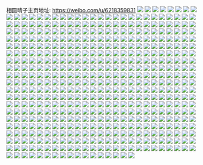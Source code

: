 相圆晴子主页地址: https://weibo.com/u/6218359831 
![](https://wx4.sinaimg.cn/mw2000/006MPBsjly1h96op7j8bsj324023xnpd.jpg) 
![](https://wx4.sinaimg.cn/mw2000/006MPBsjly1h96op8kugoj32dc35sb2a.jpg) 
![](https://wx4.sinaimg.cn/mw2000/006MPBsjly1h8xqwx8hl2j32dc35s4qq.jpg) 
![](https://wx4.sinaimg.cn/mw2000/006MPBsjly1h8jysigcfjj33k02dcqv6.jpg) 
![](https://wx4.sinaimg.cn/mw2000/006MPBsjly1h8jysapk6gj32dc3k0x6r.jpg) 
![](https://wx4.sinaimg.cn/mw2000/006MPBsjly1h8jysk3ducj33k02dc4qr.jpg) 
![](https://wx4.sinaimg.cn/mw2000/006MPBsjly1h8jysgji0jj34mo334kjq.jpg) 
![](https://wx4.sinaimg.cn/mw2000/006MPBsjly1h8jywo0evcj33k02dcx6q.jpg) 
![](https://wx4.sinaimg.cn/mw2000/006MPBsjly1h8jyscbcz0j322c355qv6.jpg) 
![](https://wx4.sinaimg.cn/mw2000/006MPBsjly1h8jyvz8745j34mo334hdx.jpg) 
![](https://wx4.sinaimg.cn/mw2000/006MPBsjly1h8jysscp1vj32dc2dcnpe.jpg) 
![](https://wx4.sinaimg.cn/mw2000/006MPBsjly1h8jyslwt9sj34mo334b2d.jpg) 
![](https://wx4.sinaimg.cn/mw2000/006MPBsjly1h8jysehivbj32it2dc1ky.jpg) 
![](https://wx4.sinaimg.cn/mw2000/006MPBsjly1h8j03wsfkjj32dj0f9dpo.jpg) 
![](https://wx4.sinaimg.cn/mw2000/006MPBsjly1h89f5daaykj30qo0gm0z0.jpg) 
![](https://wx4.sinaimg.cn/mw2000/006MPBsjly1h89f5eafdcj322d22dhdt.jpg) 
![](https://wx4.sinaimg.cn/mw2000/006MPBsjly1h84xss3vw2j30ih0ihq8a.jpg) 
![](https://wx4.sinaimg.cn/mw2000/006MPBsjly1h84xssiximj30zk0zkdk8.jpg) 
![](https://wx4.sinaimg.cn/mw2000/006MPBsjly1h84xwymt34j32u51kg7wi.jpg) 
![](https://wx4.sinaimg.cn/mw2000/006MPBsjly1h7nmzm2obxj318w0u07l5.jpg) 
![](https://wx4.sinaimg.cn/mw2000/006MPBsjly1h7nn0qv1g5j31400u0adc.jpg) 
![](https://wx4.sinaimg.cn/mw2000/006MPBsjly1h7nmzmo8iej31oz1ozhdt.jpg) 
![](https://wx4.sinaimg.cn/mw2000/006MPBsjly1h7nmzlsd0uj30mz151wm8.jpg) 
![](https://wx4.sinaimg.cn/mw2000/006MPBsjly1h7nmzposg9j32c03407wj.jpg) 
![](https://wx4.sinaimg.cn/mw2000/006MPBsjly1h7nmzl8qoxj33k02dc7wj.jpg) 
![](https://wx4.sinaimg.cn/mw2000/006MPBsjly1h7fj6tm1hyj32dc35shdu.jpg) 
![](https://wx4.sinaimg.cn/mw2000/006MPBsjly1h7fiy6evmkj335s2dcnpe.jpg) 
![](https://wx4.sinaimg.cn/mw2000/006MPBsjly1h7fiy7r642j32dc35s7wi.jpg) 
![](https://wx4.sinaimg.cn/mw2000/006MPBsjly1h7fiy3xnqpj318w0u0dij.jpg) 
![](https://wx4.sinaimg.cn/mw2000/006MPBsjly1h7fj6u3fkoj318w0u0wlt.jpg) 
![](https://wx4.sinaimg.cn/mw2000/006MPBsjly1h7fiy3mxxfj30u00u0tc2.jpg) 
![](https://wx4.sinaimg.cn/mw2000/006MPBsjly1h7fiy8odqrj32dc35stfr.jpg) 
![](https://wx4.sinaimg.cn/mw2000/006MPBsjly1h7fj4h0atnj30qk1520u2.jpg) 
![](https://wx4.sinaimg.cn/mw2000/006MPBsjly1h7fiy4gonfj318w0u0wva.jpg) 
![](https://wx4.sinaimg.cn/mw2000/006MPBsjly1h7fiy3bjx7j318w0u0tdv.jpg) 
![](https://wx4.sinaimg.cn/mw2000/006MPBsjly1h7fj3m8mi4j32c02c0wvt.jpg) 
![](https://wx4.sinaimg.cn/mw2000/006MPBsjly1h7fiy45u9vj318w0u0aay.jpg) 
![](https://wx4.sinaimg.cn/mw2000/006MPBsjly1h753fzzuooj31be0zitc2.jpg) 
![](https://wx4.sinaimg.cn/mw2000/006MPBsjly1h753fyq2c4j30zi1bewk0.jpg) 
![](https://wx4.sinaimg.cn/mw2000/006MPBsjly1h7541ewbqdj31be0zitjy.jpg) 
![](https://wx4.sinaimg.cn/mw2000/006MPBsjly1h753fz2zsnj30zi1be7a2.jpg) 
![](https://wx4.sinaimg.cn/mw2000/006MPBsjly1h7546nafdxj31be0zk48w.jpg) 
![](https://wx4.sinaimg.cn/mw2000/006MPBsjly1h753fzguolj31be0zjacw.jpg) 
![](https://wx4.sinaimg.cn/mw2000/006MPBsjly1h6y399eh2ij335s2dc0zn.jpg) 
![](https://wx4.sinaimg.cn/mw2000/006MPBsjly1h6xs5vryx1j32dc35sdjz.jpg) 
![](https://wx4.sinaimg.cn/mw2000/006MPBsjly1h6xs5x0qtlj31c41jbjz9.jpg) 
![](https://wx4.sinaimg.cn/mw2000/006MPBsjly1h6xs5xwiyoj32dc35smyv.jpg) 
![](https://wx4.sinaimg.cn/mw2000/006MPBsjly1h6s96vxa22j30wi17agp5.jpg) 
![](https://wx4.sinaimg.cn/mw2000/006MPBsjly1h6s96ifom6j31be0zidn8.jpg) 
![](https://wx4.sinaimg.cn/mw2000/006MPBsjly1h6s96r3rj9j32h92dc1ky.jpg) 
![](https://wx4.sinaimg.cn/mw2000/006MPBsjly1h6s96banszj31xl1xl7wh.jpg) 
![](https://wx4.sinaimg.cn/mw2000/006MPBsjly1h6s96jcpe2j30zi1bewh9.jpg) 
![](https://wx4.sinaimg.cn/mw2000/006MPBsjly1h6s96g63gnj32dc35sx6r.jpg) 
![](https://wx4.sinaimg.cn/mw2000/006MPBsjly1h6s96l0a0jj3227227grl.jpg) 
![](https://wx4.sinaimg.cn/mw2000/006MPBsjly1h6s96ninm3j32dc35snpd.jpg) 
![](https://wx4.sinaimg.cn/mw2000/006MPBsjly1h6s96hvrlij31y61y6e81.jpg) 
![](https://wx4.sinaimg.cn/mw2000/006MPBsjly1h6s96y6f66j33402c0u0x.jpg) 
![](https://wx4.sinaimg.cn/mw2000/006MPBsjly1h6s9748mqoj32c0340mzq.jpg) 
![](https://wx4.sinaimg.cn/mw2000/006MPBsjly1h6s970vl3fj32c034011n.jpg) 
![](https://wx4.sinaimg.cn/mw2000/006MPBsjly1h6s9724tq9j32dc35sq8a.jpg) 
![](https://wx4.sinaimg.cn/mw2000/006MPBsjly1h6s97572p7j335s2dc7wh.jpg) 
![](https://wx4.sinaimg.cn/mw2000/006MPBsjly1h6s9766sfdj32dc35se81.jpg) 
![](https://wx4.sinaimg.cn/mw2000/006MPBsjly1h6s96sns37j32f01ds1kx.jpg) 
![](https://wx4.sinaimg.cn/mw2000/006MPBsjly1h6s96ut2oij32b02c0hdt.jpg) 
![](https://wx4.sinaimg.cn/mw2000/006MPBsjly1h6s9793pojj32c0340x6q.jpg) 
![](https://wx4.sinaimg.cn/mw2000/006MPBsjly1h6osaai28fj335s2dc1kz.jpg) 
![](https://wx4.sinaimg.cn/mw2000/006MPBsjly1h6osap4du2j30qo0qodhw.jpg) 
![](https://wx4.sinaimg.cn/mw2000/006MPBsjly1h6osacf4o1j33k02o07wi.jpg) 
![](https://wx4.sinaimg.cn/mw2000/006MPBsjly1h6mrnu9635j30qo0hu3yx.jpg) 
![](https://wx4.sinaimg.cn/mw2000/006MPBsjly1h6ftuwhjnnj32c02c01ky.jpg) 
![](https://wx4.sinaimg.cn/mw2000/006MPBsjly1h6c6aqdo54j30qo0qo3z4.jpg) 
![](https://wx4.sinaimg.cn/mw2000/006MPBsjly1h6c6bpsxt7j30qo0qognt.jpg) 
![](https://wx4.sinaimg.cn/mw2000/006MPBsjly1h66hmjoottj31gg35sb2b.jpg) 
![](https://wx4.sinaimg.cn/mw2000/006MPBsjly1h66hmk5k3hj30n50sgdlw.jpg) 
![](https://wx4.sinaimg.cn/mw2000/006MPBsjly1h66hml4xu6j31gg2urq5h.jpg) 
![](https://wx4.sinaimg.cn/mw2000/006MPBsjly1h64ap9hayhj33k01n4tfu.jpg) 
![](https://wx4.sinaimg.cn/mw2000/006MPBsjly1h64ap8cc6dj31gg1tsdm9.jpg) 
![](https://wx4.sinaimg.cn/mw2000/006MPBsjly1h64ap7ecrqj31n41n4e5d.jpg) 
![](https://wx4.sinaimg.cn/mw2000/006MPBsjly1h64apa104rj31gg35se6y.jpg) 
![](https://wx4.sinaimg.cn/mw2000/006MPBsjly1h64ap6hqpxj32c034017i.jpg) 
![](https://wx4.sinaimg.cn/mw2000/006MPBsjly1h64apavh6pj335s1gg425.jpg) 
![](https://wx4.sinaimg.cn/mw2000/006MPBsjly1h64ap6sxp1j30q90q9tdx.jpg) 
![](https://wx4.sinaimg.cn/mw2000/006MPBsjly1h64apcixckj31gg35skjl.jpg) 
![](https://wx4.sinaimg.cn/mw2000/006MPBsjly1h64apb7dkpj30lc1a8jsa.jpg) 
![](https://wx4.sinaimg.cn/mw2000/006MPBsjly1h64apboo4pj31gg35sn3t.jpg) 
![](https://wx4.sinaimg.cn/mw2000/006MPBsjly1h64apbzjv9j30lc1a8tb4.jpg) 
![](https://wx4.sinaimg.cn/mw2000/006MPBsjly1h61ucf0b4dj335s1ggu0x.jpg) 
![](https://wx4.sinaimg.cn/mw2000/006MPBsjly1h61uccabz8j31e12psaah.jpg) 
![](https://wx4.sinaimg.cn/mw2000/006MPBsjly1h61ucd1ob5j31gg35sacq.jpg) 
![](https://wx4.sinaimg.cn/mw2000/006MPBsjly1h61ucg2lc8j323h1ggqv5.jpg) 
![](https://wx4.sinaimg.cn/mw2000/006MPBsjly1h5rgpayx2wj32c02c01kx.jpg) 
![](https://wx4.sinaimg.cn/mw2000/006MPBsjly1h5rgpf34zsj32c02c0h3q.jpg) 
![](https://wx4.sinaimg.cn/mw2000/006MPBsjly1h5rgpa2j0nj32c02c07wh.jpg) 
![](https://wx4.sinaimg.cn/mw2000/006MPBsjly1h5rgpduvcfj31gg1bj7hz.jpg) 
![](https://wx4.sinaimg.cn/mw2000/006MPBsjly1h5rgpmil2nj30qo0qon0f.jpg) 
![](https://wx4.sinaimg.cn/mw2000/006MPBsjly1h5rgq0xk9oj30qo0qojwq.jpg) 
![](https://wx4.sinaimg.cn/mw2000/006MPBsjly1h5mot2wu3qj30sg0cu42t.jpg) 
![](https://wx4.sinaimg.cn/mw2000/006MPBsjly1h5ka3qdjicj31gg35s1kx.jpg) 
![](https://wx4.sinaimg.cn/mw2000/006MPBsjly1h5bb7fqcdzj314l14l13m.jpg) 
![](https://wx4.sinaimg.cn/mw2000/006MPBsjly1h5bb7gjvsgj31gg35s4om.jpg) 
![](https://wx4.sinaimg.cn/mw2000/006MPBsjly1h5bb7hcmlzj335s1gg1kx.jpg) 
![](https://wx4.sinaimg.cn/mw2000/006MPBsjly1h5bb7i59qrj335s1gg1kx.jpg) 
![](https://wx4.sinaimg.cn/mw2000/006MPBsjly1h5akw3b8jgj30m60f4aau.jpg) 
![](https://wx4.sinaimg.cn/mw2000/006MPBsjly1h545i3wyssj31g81g87lp.jpg) 
![](https://wx4.sinaimg.cn/mw2000/006MPBsjly1h545i4nokwj31gg15vdrk.jpg) 
![](https://wx4.sinaimg.cn/mw2000/006MPBsjly1h545i5vg3ij32kd1ggkjl.jpg) 
![](https://wx4.sinaimg.cn/mw2000/006MPBsjly1h51bzff2ytj30th0thdjx.jpg) 
![](https://wx4.sinaimg.cn/mw2000/006MPBsjly1h4j7yvx3f6j30ox0xh79t.jpg) 
![](https://wx4.sinaimg.cn/mw2000/006MPBsjly1h4j7ywb6y5j30mq1f612x.jpg) 
![](https://wx4.sinaimg.cn/mw2000/006MPBsjly1h4j7yxgy70j30qo0zjgwc.jpg) 
![](https://wx4.sinaimg.cn/mw2000/006MPBsjly1h4gomqe758j32c03404qp.jpg) 
![](https://wx4.sinaimg.cn/mw2000/006MPBsjly1h4gomt1hzhj335s1gg4nk.jpg) 
![](https://wx4.sinaimg.cn/mw2000/006MPBsjly1h4goms6zx8j32c0340npd.jpg) 
![](https://wx4.sinaimg.cn/mw2000/006MPBsjly1h4gouzfjwjj30qo0hcwhj.jpg) 
![](https://wx4.sinaimg.cn/mw2000/006MPBsjly1h4gon0d6ffj30qo0qotaj.jpg) 
![](https://wx4.sinaimg.cn/mw2000/006MPBsjly1h4gomub98wj31fs2ko1kx.jpg) 
![](https://wx4.sinaimg.cn/mw2000/006MPBsjly1h4eyw0htdrj30qo0qogny.jpg) 
![](https://wx4.sinaimg.cn/mw2000/006MPBsjly1h4aakqnaxnj30fz0sg41p.jpg) 
![](https://wx4.sinaimg.cn/mw2000/006MPBsjly1h46oz7an35j316v16ve7b.jpg) 
![](https://wx4.sinaimg.cn/mw2000/006MPBsjly1h4577ymuj4j30u013ztgp.jpg) 
![](https://wx4.sinaimg.cn/mw2000/006MPBsjly1h4577yzs0lj30mi0u0diz.jpg) 
![](https://wx4.sinaimg.cn/mw2000/006MPBsjly1h4577zc5k3j30u01dgamg.jpg) 
![](https://wx4.sinaimg.cn/mw2000/006MPBsjly1h41iypeedvj312c227kjl.jpg) 
![](https://wx4.sinaimg.cn/mw2000/006MPBsjly1h41iyqif1xj335s1gg4qq.jpg) 
![](https://wx4.sinaimg.cn/mw2000/006MPBsjly1h3zxieye83j31hc0zkkcd.jpg) 
![](https://wx4.sinaimg.cn/mw2000/006MPBsjly1h3zxifwcbqj31gg35sb29.jpg) 
![](https://wx4.sinaimg.cn/mw2000/006MPBsjly1h3zxied89kj31hc0zkh23.jpg) 
![](https://wx4.sinaimg.cn/mw2000/006MPBsjly1h3zxidvbjfj30jw0jw793.jpg) 
![](https://wx4.sinaimg.cn/mw2000/006MPBsjly1h3zxinh30aj30tx0txame.jpg) 
![](https://wx4.sinaimg.cn/mw2000/006MPBsjly1h3x4ko5esnj30om1f6jtw.jpg) 
![](https://wx4.sinaimg.cn/mw2000/006MPBsjly1h3wuw7iefaj31gb1gc1hl.jpg) 
![](https://wx4.sinaimg.cn/mw2000/006MPBsjly1h3qhnl78u6j32dc3k0qv7.jpg) 
![](https://wx4.sinaimg.cn/mw2000/006MPBsjly1h3qhnn8r73j33k02dcb2a.jpg) 
![](https://wx4.sinaimg.cn/mw2000/006MPBsjly1h3qhnpeq2rj32dc3k0x6q.jpg) 
![](https://wx4.sinaimg.cn/mw2000/006MPBsjly1h3qhnt3tpkj32dc3k0u0z.jpg) 
![](https://wx4.sinaimg.cn/mw2000/006MPBsjly1h3qhnxn2l6j32sc2dchdw.jpg) 
![](https://wx4.sinaimg.cn/mw2000/006MPBsjly1h3qhnv7k7tj323e3k0x6q.jpg) 
![](https://wx4.sinaimg.cn/mw2000/006MPBsjly1h3qhtgt4tgj32de3k0kjl.jpg) 
![](https://wx4.sinaimg.cn/mw2000/006MPBsjly1h3qhnh0cnej31n43k0b29.jpg) 
![](https://wx4.sinaimg.cn/mw2000/006MPBsjly1h3qhtcqi7jj31gb1gch7k.jpg) 
![](https://wx4.sinaimg.cn/mw2000/006MPBsjly1h3j4ik5o4sj331v1n47wh.jpg) 
![](https://wx4.sinaimg.cn/mw2000/006MPBsjly1h2t4b4ktfij31g81g7qq6.jpg) 
![](https://wx4.sinaimg.cn/mw2000/006MPBsjly1h2ie5oytbhj31400u0wgm.jpg) 
![](https://wx4.sinaimg.cn/mw2000/006MPBsjly1h2idp905naj31n43k0hdt.jpg) 
![](https://wx4.sinaimg.cn/mw2000/006MPBsjly1h2g79gup40j31gg35s4qp.jpg) 
![](https://wx4.sinaimg.cn/mw2000/006MPBsjly1h2g79qy4o8j335s1gge0w.jpg) 
![](https://wx4.sinaimg.cn/mw2000/006MPBsjly1h286w8wou4j30u018wqgm.jpg) 
![](https://wx4.sinaimg.cn/mw2000/006MPBsjly1h25e39rz0vj30qo0bq3zz.jpg) 
![](https://wx4.sinaimg.cn/mw2000/006MPBsjly1h1zlt1mnguj30qo0qojv9.jpg) 
![](https://wx4.sinaimg.cn/mw2000/006MPBsjly1h1ylivs5olj31gg35sb29.jpg) 
![](https://wx4.sinaimg.cn/mw2000/006MPBsjly1h1yliwvv4xj31n43k0qv5.jpg) 
![](https://wx4.sinaimg.cn/mw2000/006MPBsjly1h1w9j2ay89j30u0140h0f.jpg) 
![](https://wx4.sinaimg.cn/mw2000/006MPBsjly1h1w9jddjy4j335s1ggkjl.jpg) 
![](https://wx4.sinaimg.cn/mw2000/006MPBsjly1h1w9j2soa4j31400u0k7i.jpg) 
![](https://wx4.sinaimg.cn/mw2000/006MPBsjly1h1w9j56n1wj34mo334u10.jpg) 
![](https://wx4.sinaimg.cn/mw2000/006MPBsjly1h1w9je3x68j30qo0afgoq.jpg) 
![](https://wx4.sinaimg.cn/mw2000/006MPBsjly1h1wcprj8wrj33k02dckjn.jpg) 
![](https://wx4.sinaimg.cn/mw2000/006MPBsjly1h1w9j9bn4mj31gg35sque.jpg) 
![](https://wx4.sinaimg.cn/mw2000/006MPBsjly1h1w9j7zqc0j31gg35s4qp.jpg) 
![](https://wx4.sinaimg.cn/mw2000/006MPBsjly1h1w9javrymj31gg35s4qp.jpg) 
![](https://wx4.sinaimg.cn/mw2000/006MPBsjly1h1p8px67zaj335s1gg1kc.jpg) 
![](https://wx4.sinaimg.cn/mw2000/006MPBsjly1h1l5tii4z4j34mo334qv8.jpg) 
![](https://wx4.sinaimg.cn/mw2000/006MPBsjly1h1kwbohpr3j30x10x1tlv.jpg) 
![](https://wx4.sinaimg.cn/mw2000/006MPBsjly1h1civh91utj32dc316b2c.jpg) 
![](https://wx4.sinaimg.cn/mw2000/006MPBsjly1h1ciyp4v3uj32hn23anpe.jpg) 
![](https://wx4.sinaimg.cn/mw2000/006MPBsjly1h1cfcvtdvzj33344mox6v.jpg) 
![](https://wx4.sinaimg.cn/mw2000/006MPBsjly1h19nvgxin9j31gg35skjl.jpg) 
![](https://wx4.sinaimg.cn/mw2000/006MPBsjly1h19ns8de4aj30qo0qowhv.jpg) 
![](https://wx4.sinaimg.cn/mw2000/006MPBsjly1h0wtc5oh1sj30u00u0afa.jpg) 
![](https://wx4.sinaimg.cn/mw2000/006MPBsjly1h0wtf8vtrvj31900u04dl.jpg) 
![](https://wx4.sinaimg.cn/mw2000/006MPBsjly1h0wt9tencvj31400u0n80.jpg) 
![](https://wx4.sinaimg.cn/mw2000/006MPBsjly1h0wt59pbumj30u0190k45.jpg) 
![](https://wx4.sinaimg.cn/mw2000/006MPBsjly1h0wt70onqzj30u00xbdle.jpg) 
![](https://wx4.sinaimg.cn/mw2000/006MPBsjly1h0wt8zjlzjj30on1hcwmo.jpg) 
![](https://wx4.sinaimg.cn/mw2000/006MPBsjly1h0wtb4plcfj31900u0anl.jpg) 
![](https://wx4.sinaimg.cn/mw2000/006MPBsjly1h0wtac87ttj31900u0wmk.jpg) 
![](https://wx4.sinaimg.cn/mw2000/006MPBsjly1h0wtfz4lsdj30u0190jyu.jpg) 
![](https://wx4.sinaimg.cn/mw2000/006MPBsjly1h0wtell7wnj31900u0gqq.jpg) 
![](https://wx4.sinaimg.cn/mw2000/006MPBsjly1h0wtbhcu4oj30u00u0gtn.jpg) 
![](https://wx4.sinaimg.cn/mw2000/006MPBsjly1h0s6nnjxxfj31kw16ohdt.jpg) 
![](https://wx4.sinaimg.cn/mw2000/006MPBsjly1h0gokzs5x9j30wg0weq8o.jpg) 
![](https://wx4.sinaimg.cn/mw2000/006MPBsjly1h0ey04a287j335s1ggnpd.jpg) 
![](https://wx4.sinaimg.cn/mw2000/006MPBsjly1h0e7m8p10uj31n43k01ky.jpg) 
![](https://wx4.sinaimg.cn/mw2000/006MPBsjly1h070dtunx4j335s1ggnpe.jpg) 
![](https://wx4.sinaimg.cn/mw2000/006MPBsjly1h04qdfqr8hj30tz0qedic.jpg) 
![](https://wx4.sinaimg.cn/mw2000/006MPBsjly1gznu7hmt4ij30qo0bhdhm.jpg) 
![](https://wx4.sinaimg.cn/mw2000/006MPBsjly1gznu7ilgv9j30u01t07bt.jpg) 
![](https://wx4.sinaimg.cn/mw2000/006MPBsjly1gz6dzvbn57j318w0u0dtl.jpg) 
![](https://wx4.sinaimg.cn/mw2000/006MPBsjly1gz6e00dnfqj30u018w47l.jpg) 
![](https://wx4.sinaimg.cn/mw2000/006MPBsjly1gz6dzvmkkjj30j60j6jvc.jpg) 
![](https://wx4.sinaimg.cn/mw2000/006MPBsjly1gz6dzvzmogj30u018wgt9.jpg) 
![](https://wx4.sinaimg.cn/mw2000/006MPBsjly1gz6dzxsc9gj318w0u07k7.jpg) 
![](https://wx4.sinaimg.cn/mw2000/006MPBsjly1gz6dzzz910j30u00yc18s.jpg) 
![](https://wx4.sinaimg.cn/mw2000/006MPBsjly1gz6dzz1fl1j318w0u0tqg.jpg) 
![](https://wx4.sinaimg.cn/mw2000/006MPBsjly1gz6dzzfol1j30u018w7kf.jpg) 
![](https://wx4.sinaimg.cn/mw2000/006MPBsjly1gz6dzwbccsj318w0u0k2n.jpg) 
![](https://wx4.sinaimg.cn/mw2000/006MPBsjly1gz6e00p0cgj30j20l2acj.jpg) 
![](https://wx4.sinaimg.cn/mw2000/006MPBsjly1gz2a409nxcj335s1ggqv5.jpg) 
![](https://wx4.sinaimg.cn/mw2000/006MPBsjly1gz2a415kiwj33k01n4u0x.jpg) 
![](https://wx4.sinaimg.cn/mw2000/006MPBsjly1gz2a41zv5nj335s1ggb29.jpg) 
![](https://wx4.sinaimg.cn/mw2000/006MPBsjly1gyx654pr48j335s1gghdt.jpg) 
![](https://wx4.sinaimg.cn/mw2000/006MPBsjly1gyrupntbeoj30ol0olwjc.jpg) 
![](https://wx4.sinaimg.cn/mw2000/006MPBsjly1gyrupo2vasj30ho077aau.jpg) 
![](https://wx4.sinaimg.cn/mw2000/006MPBsjly1gyf5wx5zvnj31vw1gg4qp.jpg) 
![](https://wx4.sinaimg.cn/mw2000/006MPBsjly1gyf5z625f7j30on1hc464.jpg) 
![](https://wx4.sinaimg.cn/mw2000/006MPBsjly1gyf5z6hzqbj31hc0on48e.jpg) 
![](https://wx4.sinaimg.cn/mw2000/006MPBsjly1gyer9t4amcj30uv0uvn0y.jpg) 
![](https://wx4.sinaimg.cn/mw2000/006MPBsjly1gyer9tsxwcj33k01n4hdt.jpg) 
![](https://wx4.sinaimg.cn/mw2000/006MPBsjly1gyer9u5p6wj318w0u0qby.jpg) 
![](https://wx4.sinaimg.cn/mw2000/006MPBsjly1gxxfxn2h69j31t00u0n70.jpg) 
![](https://wx4.sinaimg.cn/mw2000/006MPBsjly1gxxfxlc0tgj31t00u014k.jpg) 
![](https://wx4.sinaimg.cn/mw2000/006MPBsjly1gxv137of8ij31gg35se81.jpg) 
![](https://wx4.sinaimg.cn/mw2000/006MPBsjly1gxv136zqbvj320j340b2a.jpg) 
![](https://wx4.sinaimg.cn/mw2000/006MPBsjly1gxqbors9pyj32o02o0b2a.jpg) 
![](https://wx4.sinaimg.cn/mw2000/006MPBsjly1gxqbot0cwaj31n21n4aun.jpg) 
![](https://wx4.sinaimg.cn/mw2000/006MPBsjly1gxqbou7p27j31gf2dm4qj.jpg) 
![](https://wx4.sinaimg.cn/mw2000/006MPBsjly1gxebzhpn25j30qo0qowkh.jpg) 
![](https://wx4.sinaimg.cn/mw2000/006MPBsjly1gxebzu4k99j30qo0qoaej.jpg) 
![](https://wx4.sinaimg.cn/mw2000/006MPBsjly1gx7jgsfkxzj31n43k0npd.jpg) 
![](https://wx4.sinaimg.cn/mw2000/006MPBsjly1gx7je6yzqcj30m40fkjso.jpg) 
![](https://wx4.sinaimg.cn/mw2000/006MPBsjly1gx4iyf84uhj30u00jmtau.jpg) 
![](https://wx4.sinaimg.cn/mw2000/006MPBsjly1gx1uu28rpdj33k01n4u0x.jpg) 
![](https://wx4.sinaimg.cn/mw2000/006MPBsjly1gx1uu392sfj31gg35sb29.jpg) 
![](https://wx4.sinaimg.cn/mw2000/006MPBsjly1gx1uu2l1ipj30qo0cat9k.jpg) 
![](https://wx4.sinaimg.cn/mw2000/006MPBsjly1gx0x9gvmw5j33k01n47wi.jpg) 
![](https://wx4.sinaimg.cn/mw2000/006MPBsjly1gww07lz16wj318w0u0ttl.jpg) 
![](https://wx4.sinaimg.cn/mw2000/006MPBsjly1gwvzzvqxisj30rg16mwto.jpg) 
![](https://wx4.sinaimg.cn/mw2000/006MPBsjly1gww002fuodj30rd18wn8q.jpg) 
![](https://wx4.sinaimg.cn/mw2000/006MPBsjly1gww002x1xdj30n013ctgx.jpg) 
![](https://wx4.sinaimg.cn/mw2000/006MPBsjly1gwvzzwu8zqj30u018wnb7.jpg) 
![](https://wx4.sinaimg.cn/mw2000/006MPBsjly1gwvzzxmvygj30u014r7hb.jpg) 
![](https://wx4.sinaimg.cn/mw2000/006MPBsjly1gwvzzypez5j30u018wgzh.jpg) 
![](https://wx4.sinaimg.cn/mw2000/006MPBsjly1gww001vijuj30u018wqlv.jpg) 
![](https://wx4.sinaimg.cn/mw2000/006MPBsjly1gwvzzz9gy9j30tu15fqef.jpg) 
![](https://wx4.sinaimg.cn/mw2000/006MPBsjly1gww003hufbj30u018wwqy.jpg) 
![](https://wx4.sinaimg.cn/mw2000/006MPBsjly1gww000zym0j30u018w7il.jpg) 
![](https://wx4.sinaimg.cn/mw2000/006MPBsjly1gwvzzzvb9pj30zq0tz7c7.jpg) 
![](https://wx4.sinaimg.cn/mw2000/006MPBsjly1gww000cf27j318w0u07d8.jpg) 
![](https://wx4.sinaimg.cn/mw2000/006MPBsjly1gwuz37zir3j30u018w7hl.jpg) 
![](https://wx4.sinaimg.cn/mw2000/006MPBsjly1gwu1vihns5j325i1n44qp.jpg) 
![](https://wx4.sinaimg.cn/mw2000/006MPBsjly1gwldtjwiozj318w0u04h0.jpg) 
![](https://wx4.sinaimg.cn/mw2000/006MPBsjly1gwldtkgu6nj318w0u045g.jpg) 
![](https://wx4.sinaimg.cn/mw2000/006MPBsjly1gwldtkykxdj318w0u04ir.jpg) 
![](https://wx4.sinaimg.cn/mw2000/006MPBsjly1gwldtllcq2j30u018wdv8.jpg) 
![](https://wx4.sinaimg.cn/mw2000/006MPBsjly1gwldtm7tulj318w0u0qkh.jpg) 
![](https://wx4.sinaimg.cn/mw2000/006MPBsjly1gwldua9yxrj318w0u07mc.jpg) 
![](https://wx4.sinaimg.cn/mw2000/006MPBsjly1gwhb7th8cnj31n43k04qq.jpg) 
![](https://wx4.sinaimg.cn/mw2000/006MPBsjly1gwejacvyfnj30u01hcdz2.jpg) 
![](https://wx4.sinaimg.cn/mw2000/006MPBsjly1gwc3yantppj30qo0dwq5s.jpg) 
![](https://wx4.sinaimg.cn/mw2000/006MPBsjly1gw7y3jlbxej30qo0qmq4i.jpg) 
![](https://wx4.sinaimg.cn/mw2000/006MPBsjly1gw6xz1qz7aj31gg35s1ky.jpg) 
![](https://wx4.sinaimg.cn/mw2000/006MPBsjly1gw5lls8h4sj30q613042x.jpg) 
![](https://wx4.sinaimg.cn/mw2000/006MPBsjly1gw0omhnlflj31gg35shdt.jpg) 
![](https://wx4.sinaimg.cn/mw2000/006MPBsjly1gvznf6a00oj325h1fmu0x.jpg) 
![](https://wx4.sinaimg.cn/mw2000/006MPBsjly1gvznfeq9dkj33402c01kz.jpg) 
![](https://wx4.sinaimg.cn/mw2000/006MPBsjly1gvznfm924zj32dc2dcu0x.jpg) 
![](https://wx4.sinaimg.cn/mw2000/006MPBsjly1gvznfjdphtj33401fmnpd.jpg) 
![](https://wx4.sinaimg.cn/mw2000/006MPBsjly1gvznfi1zbuj31m32dcb29.jpg) 
![](https://wx4.sinaimg.cn/mw2000/006MPBsjly1gvznfaajydj31t21t2u0x.jpg) 
![](https://wx4.sinaimg.cn/mw2000/006MPBsjly1gvznfcco5xj30u01hce0z.jpg) 
![](https://wx4.sinaimg.cn/mw2000/006MPBsjly1gvznfbmke9j30u01hc7rg.jpg) 
![](https://wx4.sinaimg.cn/mw2000/006MPBsjly1gvznf7rhgdj31fm2stb29.jpg) 
![](https://wx4.sinaimg.cn/mw2000/006MPBsjly1gvznfgkxm1j32c02bzx6p.jpg) 
![](https://wx4.sinaimg.cn/mw2000/006MPBsjly1gvznfu1dwuj31w91wge81.jpg) 
![](https://wx4.sinaimg.cn/mw2000/006MPBsjly1gvznfpcqygj33402c0e82.jpg) 
![](https://wx4.sinaimg.cn/mw2000/006MPBsjly1gvzng1mvp9j33402c01kx.jpg) 
![](https://wx4.sinaimg.cn/mw2000/006MPBsjly1gvzng2hf6rj30u01hcx3k.jpg) 
![](https://wx4.sinaimg.cn/mw2000/006MPBsjly1gvznjva2l8j31f02io7wi.jpg) 
![](https://wx4.sinaimg.cn/mw2000/006MPBsjly1gvznf90fs4j31fm20t7vj.jpg) 
![](https://wx4.sinaimg.cn/mw2000/006MPBsjly1gvznjx72isj32dc2dcb2a.jpg) 
![](https://wx4.sinaimg.cn/mw2000/006MPBsjly1gvznmhfqm6j32dc2dcx6p.jpg) 
![](https://wx4.sinaimg.cn/mw2000/006MPBsjly1gvq7wwzw82j61cq2dc4qp02.jpg) 
![](https://wx4.sinaimg.cn/mw2000/006MPBsjly1gvq7wsxn41j62082084qq02.jpg) 
![](https://wx4.sinaimg.cn/mw2000/006MPBsjly1gvq7y90vrqj60qo0qojvd02.jpg) 
![](https://wx4.sinaimg.cn/mw2000/006MPBsjly1gvq7wund5kj62dc2dce8102.jpg) 
![](https://wx4.sinaimg.cn/mw2000/006MPBsjly1gvq7wwapwsj61n43k0kjl02.jpg) 
![](https://wx4.sinaimg.cn/mw2000/006MPBsjly1gvq7wxrdwyj635s1ggb2902.jpg) 
![](https://wx4.sinaimg.cn/mw2000/006MPBsjly1gvip0d5l8nj62o02o0e8202.jpg) 
![](https://wx4.sinaimg.cn/mw2000/006MPBsjly1gvip0egc2nj62o02o01ky02.jpg) 
![](https://wx4.sinaimg.cn/mw2000/006MPBsjly1gvip0g7t9wj62o02o04qq02.jpg) 
![](https://wx4.sinaimg.cn/mw2000/006MPBsjly1gvip0h0c34j62o02o0x6p02.jpg) 
![](https://wx4.sinaimg.cn/mw2000/006MPBsjly1gvewcxhl8cj62dc2dckjm02.jpg) 
![](https://wx4.sinaimg.cn/mw2000/006MPBsjly1gvcljzxk5lj62dc2dcnpd02.jpg) 
![](https://wx4.sinaimg.cn/mw2000/006MPBsjly1gvbrr1nq8nj62dc2dc7wi02.jpg) 
![](https://wx4.sinaimg.cn/mw2000/006MPBsjly1gv5qme5wo1j62dc2dcb2a02.jpg) 
![](https://wx4.sinaimg.cn/mw2000/006MPBsjly1guzz2zkiowj635s1gge5602.jpg) 
![](https://wx4.sinaimg.cn/mw2000/006MPBsjly1guwo1a0hz1j61fq1fqqm402.jpg) 
![](https://wx4.sinaimg.cn/mw2000/006MPBsjly1guwo1eyf71j614s14xgvr02.jpg) 
![](https://wx4.sinaimg.cn/mw2000/006MPBsjly1guwo1gpcixj60sn0sn0yu02.jpg) 
![](https://wx4.sinaimg.cn/mw2000/006MPBsjly1guwo1bqjyjj61fm340u0x02.jpg) 
![](https://wx4.sinaimg.cn/mw2000/006MPBsjly1guwo1chlk4j60on1hctro02.jpg) 
![](https://wx4.sinaimg.cn/mw2000/006MPBsjly1guwo1d1mknj30so1dwgxb.jpg) 
![](https://wx4.sinaimg.cn/mw2000/006MPBsjly1guwo1eaqy3j61gg25t1kx02.jpg) 
![](https://wx4.sinaimg.cn/mw2000/006MPBsjly1guwo1hfc7xj61gg35s1jz02.jpg) 
![](https://wx4.sinaimg.cn/mw2000/006MPBsjly1guwo1im87aj61gg2jib2902.jpg) 
![](https://wx4.sinaimg.cn/mw2000/006MPBsjly1guwo1j4pq2j61eu0prdy702.jpg) 
![](https://wx4.sinaimg.cn/mw2000/006MPBsjly1guqiqotb11j63402c04qs02.jpg) 
![](https://wx4.sinaimg.cn/mw2000/006MPBsjly1guojmwo835j60qo0qodgd02.jpg) 
![](https://wx4.sinaimg.cn/mw2000/006MPBsjly1guna22t2fcj635s1ggqkc02.jpg) 
![](https://wx4.sinaimg.cn/mw2000/006MPBsjly1guna23lmj9j635s1gg7wh02.jpg) 
![](https://wx4.sinaimg.cn/mw2000/006MPBsjly1guloyhewkuj60go0hrwfa02.jpg) 
![](https://wx4.sinaimg.cn/mw2000/006MPBsjly1guhukxv6n6j61g81g7aqu02.jpg) 
![](https://wx4.sinaimg.cn/mw2000/006MPBsjly1gu7x5g7wc4j60u01t04b202.jpg) 
![](https://wx4.sinaimg.cn/mw2000/006MPBsjly1gtz5wy2ofsj60u01t0q8k02.jpg) 
![](https://wx4.sinaimg.cn/mw2000/006MPBsjly1gtphntqclnj62o03k07wj02.jpg) 
![](https://wx4.sinaimg.cn/mw2000/006MPBsjly1gtphnvf8j9j62dc35s1kz02.jpg) 
![](https://wx4.sinaimg.cn/mw2000/006MPBsjly1gtopm7hgoyj63401fmx6p02.jpg) 
![](https://wx4.sinaimg.cn/mw2000/006MPBsjly1gtopm2dyg0j62yz3407wj02.jpg) 
![](https://wx4.sinaimg.cn/mw2000/006MPBsjly1gtopn5djo3j61gg35sqo302.jpg) 
![](https://wx4.sinaimg.cn/mw2000/006MPBsjly1gtopm3wc43j61m91m9hcw02.jpg) 
![](https://wx4.sinaimg.cn/mw2000/006MPBsjly1gtopm8snhxj61fm340u0x02.jpg) 
![](https://wx4.sinaimg.cn/mw2000/006MPBsjly1gtopm38uxoj61fm1tzb2902.jpg) 
![](https://wx4.sinaimg.cn/mw2000/006MPBsjly1gtopm0n39aj616m0on7cy02.jpg) 
![](https://wx4.sinaimg.cn/mw2000/006MPBsjly1gtopm5wvxlj319v2lw7wh.jpg) 
![](https://wx4.sinaimg.cn/mw2000/006MPBsjly1gtopmfo95xj625e2mw7wj02.jpg) 
![](https://wx4.sinaimg.cn/mw2000/006MPBsjly1gtopma15znj62801o0kjm02.jpg) 
![](https://wx4.sinaimg.cn/mw2000/006MPBsjly1gtopmcxwp8j62801o01ky02.jpg) 
![](https://wx4.sinaimg.cn/mw2000/006MPBsjly1gtopmbaq99j61h71o0kjl02.jpg) 
![](https://wx4.sinaimg.cn/mw2000/006MPBsjly1gtopme17v1j317c1zbhdt.jpg) 
![](https://wx4.sinaimg.cn/mw2000/006MPBsjly1gtopmhcrg3j621v340npd02.jpg) 
![](https://wx4.sinaimg.cn/mw2000/006MPBsjly1gtoq3acy3hj61iw33zqv502.jpg) 
![](https://wx4.sinaimg.cn/mw2000/006MPBsjly1gtoq395dczj61iw33znpd02.jpg) 
![](https://wx4.sinaimg.cn/mw2000/006MPBsjly1gtoq37md9gj610l340hdt02.jpg) 
![](https://wx4.sinaimg.cn/mw2000/006MPBsjly1gtoq36mb8uj622k33zu0x02.jpg) 
![](https://wx4.sinaimg.cn/mw2000/006MPBsjly1gtgmce1d3uj31k0340e82.jpg) 
![](https://wx4.sinaimg.cn/mw2000/006MPBsjly1gtgmci5zggj31k03401ky.jpg) 
![](https://wx4.sinaimg.cn/mw2000/006MPBsjly1gtgmcldsyuj31iq340e82.jpg) 
![](https://wx4.sinaimg.cn/mw2000/006MPBsjly1gtgmcnvujsj32dc2dcb29.jpg) 
![](https://wx4.sinaimg.cn/mw2000/006MPBsjly1gtgmcoaybmj30qo170wi1.jpg) 
![](https://wx4.sinaimg.cn/mw2000/006MPBsjly1gtgmcph3cqj31jk2bcb29.jpg) 
![](https://wx4.sinaimg.cn/mw2000/006MPBsjly1gtf4bxlp34j32dc2dcqv5.jpg) 
![](https://wx4.sinaimg.cn/mw2000/006MPBsjly1gtf4cb029yj32o02o07wi.jpg) 
![](https://wx4.sinaimg.cn/mw2000/006MPBsjly1gtf4cd226oj30qo0qojuu.jpg) 
![](https://wx4.sinaimg.cn/mw2000/006MPBsjly1gtbq9ztpqaj3340340hdt.jpg) 
![](https://wx4.sinaimg.cn/mw2000/006MPBsjly1gtbqa2qkffj32o02o07wi.jpg) 
![](https://wx4.sinaimg.cn/mw2000/006MPBsjly1gtbqa3k1vqj32bn340x5y.jpg) 
![](https://wx4.sinaimg.cn/mw2000/006MPBsjly1gtbmfo41wzj31f00lmqdo.jpg) 
![](https://wx4.sinaimg.cn/mw2000/006MPBsjly1gt99l75xp7j33403407wj.jpg) 
![](https://wx4.sinaimg.cn/mw2000/006MPBsjly1gt99ldsvszj3340340b2a.jpg) 
![](https://wx4.sinaimg.cn/mw2000/006MPBsjly1gt99laq5c8j3340340u0y.jpg) 
![](https://wx4.sinaimg.cn/mw2000/006MPBsjly1gt99lc6ozvj33402c0npe.jpg) 
![](https://wx4.sinaimg.cn/mw2000/006MPBsjly1gt99m90csgj60u01hcqbs02.jpg) 
![](https://wx4.sinaimg.cn/mw2000/006MPBsjly1gt99l8omtxj3340340b2a.jpg) 
![](https://wx4.sinaimg.cn/mw2000/006MPBsjly1gt99mi37gcj31hc1hbaqv.jpg) 
![](https://wx4.sinaimg.cn/mw2000/006MPBsjly1gt99ng6sjwj33cu3cu7wj.jpg) 
![](https://wx4.sinaimg.cn/mw2000/006MPBsjly1gt99ngfy1sj304g04gq2q.jpg) 
![](https://wx4.sinaimg.cn/mw2000/006MPBsjly1gt6wizhtb8j32io1f01kx.jpg) 
![](https://wx4.sinaimg.cn/mw2000/006MPBsjly1gt6wj18hmuj32io1f0tyx.jpg) 
![](https://wx4.sinaimg.cn/mw2000/006MPBsjly1gt6wj2su5fj335s1ggb20.jpg) 
![](https://wx4.sinaimg.cn/mw2000/006MPBsjly1gt6wj3b27oj31ct1ctk72.jpg) 
![](https://wx4.sinaimg.cn/mw2000/006MPBsjly1gt0d5563tvj31gg35squ5.jpg) 
![](https://wx4.sinaimg.cn/mw2000/006MPBsjly1gt0d55mgvaj30qo1bu41o.jpg) 
![](https://wx4.sinaimg.cn/mw2000/006MPBsjly1gszwv7mar3j30qo0r675q.jpg) 
![](https://wx4.sinaimg.cn/mw2000/006MPBsjly1gsx0b3mvwhj30th088gm6.jpg) 
![](https://wx4.sinaimg.cn/mw2000/006MPBsjly1gssa8cng69j61t30u0gqq02.jpg) 
![](https://wx4.sinaimg.cn/mw2000/006MPBsjly1gso7rtkkemj30qa07pmy4.jpg) 
![](https://wx4.sinaimg.cn/mw2000/006MPBsjly1gsn1qr1456j30t80a0wf3.jpg) 
![](https://wx4.sinaimg.cn/mw2000/006MPBsjly1gsl9d136azj31bp1bp1kx.jpg) 
![](https://wx4.sinaimg.cn/mw2000/006MPBsjly1gsjslmif4zj30ol0ol79j.jpg) 
![](https://wx4.sinaimg.cn/mw2000/006MPBsjly1gsec3nst0aj31fm340x6r.jpg) 
![](https://wx4.sinaimg.cn/mw2000/006MPBsjly1gs29lgsyzsj30qo0jmjuc.jpg) 
![](https://wx4.sinaimg.cn/mw2000/006MPBsjly1gs0cajia58j32o02o0u0x.jpg) 
![](https://wx4.sinaimg.cn/mw2000/006MPBsjly1gs0cakmus3j32o02o07wi.jpg) 
![](https://wx4.sinaimg.cn/mw2000/006MPBsjly1grq2e7cqpvj31mh2dc1l1.jpg) 
![](https://wx4.sinaimg.cn/mw2000/006MPBsjly1grq2e9tlczj31dq25tqv7.jpg) 
![](https://wx4.sinaimg.cn/mw2000/006MPBsjly1grq2ec1ldyj32dc2dc4qu.jpg) 
![](https://wx4.sinaimg.cn/mw2000/006MPBsjly1grq2ecsxl4j31951957wh.jpg) 
![](https://wx4.sinaimg.cn/mw2000/006MPBsjly1grq2ed5472j30fn0fnn2j.jpg) 
![](https://wx4.sinaimg.cn/mw2000/006MPBsjly1grq2eehhsfj61hn1hn7wi02.jpg) 
![](https://wx4.sinaimg.cn/mw2000/006MPBsjly1grq2eetdzmj30mz0mzgtn.jpg) 
![](https://wx4.sinaimg.cn/mw2000/006MPBsjly1gr8rv6738kj33s03s0kjm.jpg) 
![](https://wx4.sinaimg.cn/mw2000/006MPBsjly1gr6inotx1wj32dc2dce83.jpg) 
![](https://wx4.sinaimg.cn/mw2000/006MPBsjly1gr6insvnlrj33s03s0npe.jpg) 
![](https://wx4.sinaimg.cn/mw2000/006MPBsjly1gr0p2v8lnwj31400u0n23.jpg) 
![](https://wx4.sinaimg.cn/mw2000/006MPBsjly1gqihljvzasj33k01vbu0x.jpg) 
![](https://wx4.sinaimg.cn/mw2000/006MPBsjly1gqhzxn186ij335s2dckjl.jpg) 
![](https://wx4.sinaimg.cn/mw2000/006MPBsjly1gpo73lpy60j335s2dc1ky.jpg) 
![](https://wx4.sinaimg.cn/mw2000/006MPBsjly1goipf5fc9aj32c0340b2b.jpg) 
![](https://wx4.sinaimg.cn/mw2000/006MPBsjly1goipfo69f7j32c0340x6r.jpg) 
![](https://wx4.sinaimg.cn/mw2000/006MPBsjly1goipfh2p8yj32c0340hdv.jpg) 
![](https://wx4.sinaimg.cn/mw2000/006MPBsjly1goipf15wekj31sc2dsb2a.jpg) 
![](https://wx4.sinaimg.cn/mw2000/006MPBsjly1goipfdxkr6j33402c01kx.jpg) 
![](https://wx4.sinaimg.cn/mw2000/006MPBsjly1goipezji9cj31sc2ds7wi.jpg) 
![](https://wx4.sinaimg.cn/mw2000/006MPBsjly1goipfk099oj32c03407wk.jpg) 
![](https://wx4.sinaimg.cn/mw2000/006MPBsjly1goipfmppo7j32c0340e84.jpg) 
![](https://wx4.sinaimg.cn/mw2000/006MPBsjly1goipfb640oj32c0340u0y.jpg) 
![](https://wx4.sinaimg.cn/mw2000/006MPBsjly1gobq7pp4eej30qo0qon9v.jpg) 
![](https://wx4.sinaimg.cn/mw2000/006MPBsjly1go13c51rx8j31kw16ohdu.jpg) 
![](https://wx4.sinaimg.cn/mw2000/006MPBsjly1gnzy187pkgj30n40lpjsv.jpg) 
![](https://wx4.sinaimg.cn/mw2000/006MPBsjly1gnwdm2qnsej30qo0qojtb.jpg) 
![](https://wx4.sinaimg.cn/mw2000/006MPBsjly1gnrep0pkjvj30qo0hi0v2.jpg) 
![](https://wx4.sinaimg.cn/mw2000/006MPBsjly1gnny55ybq1j31kw16okjl.jpg) 
![](https://wx4.sinaimg.cn/mw2000/006MPBsjly1gnmpmuw2irj32dc35su0x.jpg) 
![](https://wx4.sinaimg.cn/mw2000/006MPBsjly1gnmpmvkzgyj32dc35sx6p.jpg) 
![](https://wx4.sinaimg.cn/mw2000/006MPBsjly1gnl5a83s6fj31400u0dj8.jpg) 
![](https://wx4.sinaimg.cn/mw2000/006MPBsjly1gnl5ab4hsbj32c0340e86.jpg) 
![](https://wx4.sinaimg.cn/mw2000/006MPBsjly1gni4ss23osj33k02cchdy.jpg) 
![](https://wx4.sinaimg.cn/mw2000/006MPBsjly1gnemjbfw51j32o03k0u0y.jpg) 
![](https://wx4.sinaimg.cn/mw2000/006MPBsjly1gnahh4uz7mj30qo0qtwfm.jpg) 
![](https://wx4.sinaimg.cn/mw2000/006MPBsjly1gmpomcoc12j32dc35se82.jpg) 
![](https://wx4.sinaimg.cn/mw2000/006MPBsjly1gmhd6hxxh6j32dc35su0x.jpg) 
![](https://wx4.sinaimg.cn/mw2000/006MPBsjly1gmhd6ks2iuj31f02iob2b.jpg) 
![](https://wx4.sinaimg.cn/mw2000/006MPBsjly1gmcfog94euj31gg35s7wi.jpg) 
![](https://wx4.sinaimg.cn/mw2000/006MPBsjly1gmbzgqylkej31hc0onkc1.jpg) 
![](https://wx4.sinaimg.cn/mw2000/006MPBsjly1gmbo3asc62j31gg35sb29.jpg) 
![](https://wx4.sinaimg.cn/mw2000/006MPBsjly1gm817kajb3j32o02o01ky.jpg) 
![](https://wx4.sinaimg.cn/mw2000/006MPBsjly1gm817mhaztj32dc2dc1kz.jpg) 
![](https://wx4.sinaimg.cn/mw2000/006MPBsjly1glt3rli9s2j335s2dc4qt.jpg) 
![](https://wx4.sinaimg.cn/mw2000/006MPBsjgy1glr9oqhbaoj32o03k07wi.jpg) 
![](https://wx4.sinaimg.cn/mw2000/006MPBsjly1glocpy87yej30qo0qodis.jpg) 
![](https://wx4.sinaimg.cn/mw2000/006MPBsjly1glk1o1muonj335s2dcu0x.jpg) 
![](https://wx4.sinaimg.cn/mw2000/006MPBsjgy1glauphpltej30qo0qoacj.jpg) 
![](https://wx4.sinaimg.cn/mw2000/006MPBsjgy1glaulupquxj335s2dcnpd.jpg) 
![](https://wx4.sinaimg.cn/mw2000/006MPBsjgy1gl6fmx1b12j32io1w0b2b.jpg) 
![](https://wx4.sinaimg.cn/mw2000/006MPBsjgy1gl6fmztnacj3178178hdt.jpg) 
![](https://wx4.sinaimg.cn/mw2000/006MPBsjgy1gl6fn5yzxzj32io1w01kz.jpg) 
![](https://wx4.sinaimg.cn/mw2000/006MPBsjgy1gl6fna124dj32io1w04qs.jpg) 
![](https://wx4.sinaimg.cn/mw2000/006MPBsjgy1gl6fndatp5j32io1w0b2c.jpg) 
![](https://wx4.sinaimg.cn/mw2000/006MPBsjgy1gl6fnh8rwhj31w02ionpg.jpg) 
![](https://wx4.sinaimg.cn/mw2000/006MPBsjgy1gl6fnjsar9j32c0340b2a.jpg) 
![](https://wx4.sinaimg.cn/mw2000/006MPBsjgy1gl6fnmhgzuj328u1w0kjn.jpg) 
![](https://wx4.sinaimg.cn/mw2000/006MPBsjgy1gl6fnptnmgj31w02iohdw.jpg) 
![](https://wx4.sinaimg.cn/mw2000/006MPBsjly1gkp21w14mfj318g12c1kx.jpg) 
![](https://wx4.sinaimg.cn/mw2000/006MPBsjly1gkfnpy6p40j31pm1ptkjm.jpg) 
![](https://wx4.sinaimg.cn/mw2000/006MPBsjly1gkfnpzyub8j31zi1zi4qp.jpg) 
![](https://wx4.sinaimg.cn/mw2000/006MPBsjly1gkfnq3xdtsj31lb1lb4qq.jpg) 
![](https://wx4.sinaimg.cn/mw2000/006MPBsjly1gkfnq804thj31w01w07wj.jpg) 
![](https://wx4.sinaimg.cn/mw2000/006MPBsjgy1gkcx0bgmuqj32dc35snpg.jpg) 
![](https://wx4.sinaimg.cn/mw2000/006MPBsjgy1gk8vdln86hj33402c0hdx.jpg) 
![](https://wx4.sinaimg.cn/mw2000/006MPBsjly1gk2vvnl9clj335s2dcb2a.jpg) 
![](https://wx4.sinaimg.cn/mw2000/006MPBsjly1gk0ifdkr06j32dc35sx6r.jpg) 
![](https://wx4.sinaimg.cn/mw2000/006MPBsjgy1gjsm36ahfrj351c2vcx6r.jpg) 
![](https://wx4.sinaimg.cn/mw2000/006MPBsjly1gjrbrtw998j31w02ioe82.jpg) 
![](https://wx4.sinaimg.cn/mw2000/006MPBsjly1gjpaf18q2hj32801o0x6p.jpg) 
![](https://wx4.sinaimg.cn/mw2000/006MPBsjgy1gja7s7dxgxj31w02ioqv5.jpg) 
![](https://wx4.sinaimg.cn/mw2000/006MPBsjgy1gja3xwszo8j31w02iou0x.jpg) 
![](https://wx4.sinaimg.cn/mw2000/006MPBsjgy1gja3xy5gq0j31q116y1ky.jpg) 
![](https://wx4.sinaimg.cn/mw2000/006MPBsjly1gj3899sifwj32io1w0u0z.jpg) 
![](https://wx4.sinaimg.cn/mw2000/006MPBsjly1gj389i5t3ej32io1w0x6q.jpg) 
![](https://wx4.sinaimg.cn/mw2000/006MPBsjly1gj385vlog7j31w02iox6q.jpg) 
![](https://wx4.sinaimg.cn/mw2000/006MPBsjly1gj3865v5bgj31sc2dsnpf.jpg) 
![](https://wx4.sinaimg.cn/mw2000/006MPBsjly1gj23jzzx4cj30qn0qmjtz.jpg) 
![](https://wx4.sinaimg.cn/mw2000/006MPBsjly1gizfjoer7qj31w02iou0x.jpg) 
![](https://wx4.sinaimg.cn/mw2000/006MPBsjly1gih0a07aa7j328v28wnpd.jpg) 
![](https://wx4.sinaimg.cn/mw2000/006MPBsjly1gib9xasc9mj30u00u078m.jpg) 
![](https://wx4.sinaimg.cn/mw2000/006MPBsjly1gi9ylhyqzjj33k02o0hdv.jpg) 
![](https://wx4.sinaimg.cn/mw2000/006MPBsjgy1gi7jij146dj335s2dcx6r.jpg) 
![](https://wx4.sinaimg.cn/mw2000/006MPBsjly1gi6sp75v05j30by0bv75j.jpg) 
![](https://wx4.sinaimg.cn/mw2000/006MPBsjgy1gi38fj9ml9j32io1w04qt.jpg) 
![](https://wx4.sinaimg.cn/mw2000/006MPBsjgy1gi38fm1628j32c0340x6t.jpg) 
![](https://wx4.sinaimg.cn/mw2000/006MPBsjgy1gi204k4yzpj335s2dc1ky.jpg) 
![](https://wx4.sinaimg.cn/mw2000/006MPBsjgy1ghv2o8wbrnj30x10npq5t.jpg) 
![](https://wx4.sinaimg.cn/mw2000/006MPBsjgy1ghr7ct6aapj32io1w0hdv.jpg) 
![](https://wx4.sinaimg.cn/mw2000/006MPBsjly1ghb8qvjl0tj335s2dcx6q.jpg) 
![](https://wx4.sinaimg.cn/mw2000/006MPBsjly1ggwgjm3q6zj31f5230qv5.jpg) 
![](https://wx4.sinaimg.cn/mw2000/006MPBsjly1ggwgjmur2tj30zm0u0dmg.jpg) 
![](https://wx4.sinaimg.cn/mw2000/006MPBsjly1ggg9zamehcj33k02o04qr.jpg) 
![](https://wx4.sinaimg.cn/mw2000/006MPBsjly1ggf7qs7psej335s2dc7wj.jpg) 
![](https://wx4.sinaimg.cn/mw2000/006MPBsjly1ggf7qtwy08j31rh1yh7wj.jpg) 
![](https://wx4.sinaimg.cn/mw2000/006MPBsjly1ggf7qvwt54j335s2dc4qt.jpg) 
![](https://wx4.sinaimg.cn/mw2000/006MPBsjly1ggf7qyvggxj335s2dc4qs.jpg) 
![](https://wx4.sinaimg.cn/mw2000/006MPBsjly1ggf7r0x8yzj335s2dcu10.jpg) 
![](https://wx4.sinaimg.cn/mw2000/006MPBsjly1ggf7r3o80kj335s2dc7wl.jpg) 
![](https://wx4.sinaimg.cn/mw2000/006MPBsjly1gg33hu0dnhj335s2dce82.jpg) 
![](https://wx4.sinaimg.cn/mw2000/006MPBsjly1gfu1ym2fu6j30u0140tol.jpg) 
![](https://wx4.sinaimg.cn/mw2000/006MPBsjly1gfu1ymf2pwj30om0kn78w.jpg) 
![](https://wx4.sinaimg.cn/mw2000/006MPBsjly1gfu1yyxyzyj30u0140n9w.jpg) 
![](https://wx4.sinaimg.cn/mw2000/006MPBsjly1gfl22d2ru8j32o03k0b2b.jpg) 
![](https://wx4.sinaimg.cn/mw2000/006MPBsjly1gfiezfonkej30qo14v41d.jpg) 
![](https://wx4.sinaimg.cn/mw2000/006MPBsjly1gfiezs6j7ij33k02o0kjm.jpg) 
![](https://wx4.sinaimg.cn/mw2000/006MPBsjly1gfci8ue20mj32ao2aox6p.jpg) 
![](https://wx4.sinaimg.cn/mw2000/006MPBsjly1gf7513i8n4j30c80auaae.jpg) 
![](https://wx4.sinaimg.cn/mw2000/006MPBsjly1gejkkhj9jfj305a05it8k.jpg) 
![](https://wx4.sinaimg.cn/mw2000/006MPBsjly1geg8gk19yxj30hs0atmxk.jpg) 
![](https://wx4.sinaimg.cn/mw2000/006MPBsjly1geclz22dnij30hs0g875x.jpg) 
![](https://wx4.sinaimg.cn/mw2000/006MPBsjly1ge7ae8snnuj30hs0dc0vc.jpg) 
![](https://wx4.sinaimg.cn/mw2000/006MPBsjly1ge7adm25ryj32ao2aou0y.jpg) 
![](https://wx4.sinaimg.cn/mw2000/006MPBsjly1ge7adpejx4j31u21u2e83.jpg) 
![](https://wx4.sinaimg.cn/mw2000/006MPBsjly1ge1mkxmpecj32ao2aohdt.jpg) 
![](https://wx4.sinaimg.cn/mw2000/006MPBsjgy1gdtiercrvgj30go0cujv9.jpg) 
![](https://wx4.sinaimg.cn/mw2000/006MPBsjgy1gdtierzx63j30go0f4q6m.jpg) 
![](https://wx4.sinaimg.cn/mw2000/006MPBsjgy1gdsg1hld1yj30hs0lrq48.jpg) 
![](https://wx4.sinaimg.cn/mw2000/006MPBsjgy1gdncvousfsj30go0gojrv.jpg) 
![](https://wx4.sinaimg.cn/mw2000/006MPBsjgy1gdjw99vkn5j31d11d1b29.jpg) 
![](https://wx4.sinaimg.cn/mw2000/006MPBsjgy1gbnxikr6wmj30hs0e3q46.jpg) 
![](https://wx4.sinaimg.cn/mw2000/006MPBsjgy1gbdt49kr7rj30u01hckcc.jpg) 
![](https://wx4.sinaimg.cn/mw2000/006MPBsjgy1gbdt4n5rrvj30ho0phdgx.jpg) 
![](https://wx4.sinaimg.cn/mw2000/006MPBsjgy1gbbgb2g9kdj31q8328qv5.jpg) 
![](https://wx4.sinaimg.cn/mw2000/006MPBsjgy1gbad41psl0j30px0itwtn.jpg) 
![](https://wx4.sinaimg.cn/mw2000/006MPBsjly1gasqv2lbz6j30hs0n542a.jpg) 
![](https://wx4.sinaimg.cn/mw2000/006MPBsjly1gaqn56ke1gj30hs0ommz2.jpg) 
![](https://wx4.sinaimg.cn/mw2000/006MPBsjly1gaq10jydrkj33281q8u0x.jpg) 
![](https://wx4.sinaimg.cn/mw2000/006MPBsjly1galq26keldj32ip1f7npf.jpg) 
![](https://wx4.sinaimg.cn/mw2000/006MPBsjly1galq27c4fpj30u01407l7.jpg) 
![](https://wx4.sinaimg.cn/mw2000/006MPBsjly1galq284w7vj33281q84qp.jpg) 
![](https://wx4.sinaimg.cn/mw2000/006MPBsjly1galq3ttl49j30k00zkdly.jpg) 
![](https://wx4.sinaimg.cn/mw2000/006MPBsjly1gags05y9cvj31h50u0126.jpg) 
![](https://wx4.sinaimg.cn/mw2000/006MPBsjly1gags06zawuj30u01h5akn.jpg) 
![](https://wx4.sinaimg.cn/mw2000/006MPBsjly1gags07vanlj30u01h5gsg.jpg) 
![](https://wx4.sinaimg.cn/mw2000/006MPBsjly1gagqsuqfvuj30hs0ncab0.jpg) 
